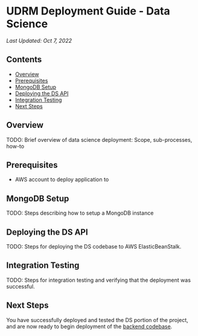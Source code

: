 # UDRM Deployment Guide - Data Science

*Last Updated: Oct 7, 2022*

## Contents
- [Overview](#overview)
- [Prerequisites](#prerequisites)
- [MongoDB Setup](#mongodb-setup)
- [Deploying the DS API](#deploying-the-ds-api)
- [Integration Testing](#integration-testing)
- [Next Steps](#next-steps)

## Overview
TODO: Brief overview of data science deployment: Scope, sub-processes, how-to

## Prerequisites
- AWS account to deploy application to

## MongoDB Setup
TODO: Steps describing how to setup a MongoDB instance

## Deploying the DS API
TODO: Steps for deploying the DS codebase to AWS ElasticBeanStalk.

## Integration Testing
TODO: Steps for integration testing and verifying that the deployment was successful.

## Next Steps
You have successfully deployed and tested the DS portion of the project, and
are now ready to begin deployment of the [backend codebase](./2-be-deployment.md).